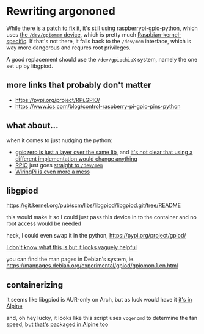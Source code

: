 # Rewriting argononed

While there is [a patch to fix it](https://github.com/kounch/argonone/tree/feature/RaspberryPi4), it's still using [raspberrypi-gpio-python](https://sourceforge.net/projects/raspberry-gpio-python/), which uses [the `/dev/gpiomem` device](https://sourceforge.net/p/raspberry-gpio-python/code/ci/default/tree/source/c_gpio.c#l78), which is pretty much [Raspbian-kernel-specific](https://github.com/raspberrypi/linux/pull/1112/files). If that's not there, it falls back to the `/dev/mem` interface, which is way more dangerous and requres root privileges.

A good replacement should use the `/dev/gpiochipX` system, namely the one set up by libgpiod.

## more links that probably don't matter

- https://pypi.org/project/RPi.GPIO/
- https://www.ics.com/blog/control-raspberry-pi-gpio-pins-python

## what about...

when it comes to just nudging the python:

- [gpiozero is just a layer over the same lib](https://gpiozero.readthedocs.io/en/stable/migrating_from_rpigpio.html), and [it's not clear that using a different implementation would change anything](https://gpiozero.readthedocs.io/en/stable/api_pins.html#changing-pin-factory)
- [RPIO](https://pythonhosted.org/RPIO/) just goes [straight to `/dev/mem`](https://github.com/metachris/RPIO/blob/master/source/c_gpio/c_gpio.c)
- [WiringPi is even more a mess](https://www.raspberrypi.org/forums/viewtopic.php?t=243166)

## libgpiod

https://git.kernel.org/pub/scm/libs/libgpiod/libgpiod.git/tree/README

this would make it so I could just pass this device in to the container and no root access would be needed

heck, I could even swap it in the python, https://pypi.org/project/gpiod/

[I don't know what this is but it looks vaguely helpful](https://developer.toradex.com/knowledge-base/libgpiod)

you can find the man pages in Debian's system, ie. https://manpages.debian.org/experimental/gpiod/gpiomon.1.en.html

## containerizing

it seems like libgpiod is AUR-only on Arch, but as luck would have it [it's in Alpine](https://pkgs.alpinelinux.org/packages?name=libgpiod&branch=v3.12)

and, oh hey lucky, it looks like this script uses `vcgencmd` to determine the fan speed, but [that's packaged in Alpine too](https://pkgs.alpinelinux.org/contents?name=raspberrypi&branch=v3.12)
